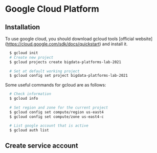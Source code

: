 # Google Cloud Platform

## Installation

To use google cloud, you should download gcloud tools [official website] (https://cloud.google.com/sdk/docs/quickstart) and install it.

```bash
  $ gcloud init
  # Create new project
  $ gcloud projects create bigdata-platforms-lab-2021
  
  # Set at default working project
  $ gcloud config set project bigdata-platforms-lab-2021
```

Some useful commands for gcloud are as follows:
```bash
  # Check information
  $ gcloud info
  
  # Set region and zone for the current project
  $ gcloud config set compute/region us-east4
  $ gcloud config set compute/zone us-east4-c
  
  # List google account that is active
  $ gcloud auth list

```


## Create service account 
